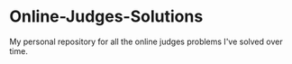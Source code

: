 # Online-Judges-Solutions
My personal repository for all the online judges problems I've solved over time.
